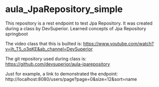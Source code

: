 # aula_JpaRepository_simple
This repository is a rest endpoint to test Jpa Repository. It was created during a class by DevSuperior.
Learned concepts of Jpa Repository springboot

The video class that this is builted is:
https://www.youtube.com/watch?v=jh_T5_o3qKE&ab_channel=DevSuperior

The git repository used during class is:
https://github.com/devsuperior/aula-jparepository

Just for example, a link to demonstrated the endpoint:
http://localhost:8080/users/page?page=0&size=12&sort=name
